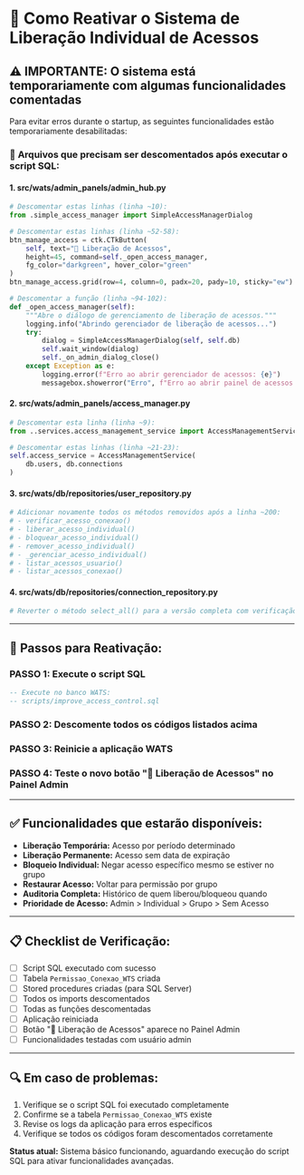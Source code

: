 # 🔧 Como Reativar o Sistema de Liberação Individual de Acessos

## ⚠️ IMPORTANTE: O sistema está temporariamente com algumas funcionalidades comentadas

Para evitar erros durante o startup, as seguintes funcionalidades estão temporariamente desabilitadas:

### 📂 **Arquivos que precisam ser descomentados após executar o script SQL:**

#### 1. **src/wats/admin_panels/admin_hub.py**
```python
# Descomentar estas linhas (linha ~10):
from .simple_access_manager import SimpleAccessManagerDialog

# Descomentar estas linhas (linha ~52-58):
btn_manage_access = ctk.CTkButton(
    self, text="🔐 Liberação de Acessos",
    height=45, command=self._open_access_manager, 
    fg_color="darkgreen", hover_color="green"
)
btn_manage_access.grid(row=4, column=0, padx=20, pady=10, sticky="ew")

# Descomentar a função (linha ~94-102):
def _open_access_manager(self):
    """Abre o diálogo de gerenciamento de liberação de acessos."""
    logging.info("Abrindo gerenciador de liberação de acessos...")
    try:
        dialog = SimpleAccessManagerDialog(self, self.db)
        self.wait_window(dialog)
        self._on_admin_dialog_close()
    except Exception as e:
        logging.error(f"Erro ao abrir gerenciador de acessos: {e}")
        messagebox.showerror("Erro", f"Erro ao abrir painel de acessos: {e}")
```

#### 2. **src/wats/admin_panels/access_manager.py**
```python
# Descomentar esta linha (linha ~9):
from ..services.access_management_service import AccessManagementService

# Descomentar estas linhas (linha ~21-23):
self.access_service = AccessManagementService(
    db.users, db.connections
)
```

#### 3. **src/wats/db/repositories/user_repository.py**
```python
# Adicionar novamente todos os métodos removidos após a linha ~200:
# - verificar_acesso_conexao()
# - liberar_acesso_individual()
# - bloquear_acesso_individual()
# - remover_acesso_individual()
# - _gerenciar_acesso_individual()
# - listar_acessos_usuario()
# - listar_acessos_conexao()
```

#### 4. **src/wats/db/repositories/connection_repository.py**
```python
# Reverter o método select_all() para a versão completa com verificação de acessos individuais
```

---

## 🚀 **Passos para Reativação:**

### **PASSO 1:** Execute o script SQL
```sql
-- Execute no banco WATS:
-- scripts/improve_access_control.sql
```

### **PASSO 2:** Descomente todos os códigos listados acima

### **PASSO 3:** Reinicie a aplicação WATS

### **PASSO 4:** Teste o novo botão "🔐 Liberação de Acessos" no Painel Admin

---

## ✅ **Funcionalidades que estarão disponíveis:**

- **Liberação Temporária:** Acesso por período determinado
- **Liberação Permanente:** Acesso sem data de expiração
- **Bloqueio Individual:** Negar acesso específico mesmo se estiver no grupo
- **Restaurar Acesso:** Voltar para permissão por grupo
- **Auditoria Completa:** Histórico de quem liberou/bloqueou quando
- **Prioridade de Acesso:** Admin > Individual > Grupo > Sem Acesso

---

## 📋 **Checklist de Verificação:**

- [ ] Script SQL executado com sucesso
- [ ] Tabela `Permissao_Conexao_WTS` criada
- [ ] Stored procedures criadas (para SQL Server)
- [ ] Todos os imports descomentados
- [ ] Todas as funções descomentadas
- [ ] Aplicação reiniciada
- [ ] Botão "🔐 Liberação de Acessos" aparece no Painel Admin
- [ ] Funcionalidades testadas com usuário admin

---

## 🔍 **Em caso de problemas:**

1. Verifique se o script SQL foi executado completamente
2. Confirme se a tabela `Permissao_Conexao_WTS` existe
3. Revise os logs da aplicação para erros específicos
4. Verifique se todos os códigos foram descomentados corretamente

**Status atual:** Sistema básico funcionando, aguardando execução do script SQL para ativar funcionalidades avançadas.